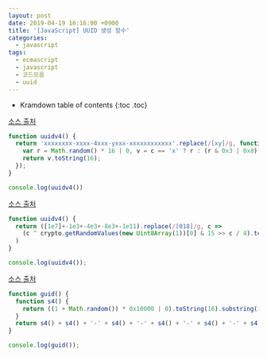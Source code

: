 ```yaml
---
layout: post
date: 2019-04-19 16:16:00 +0900
title: '[JavaScript] UUID 생성 함수'
categories:
  - javascript
tags:
  - ecmascript
  - javascript
  - 코드모음
  - uuid
---
```


* Kramdown table of contents
{:toc .toc}

[소스 출처](https://stackoverflow.com/questions/105034/create-guid-uuid-in-javascript)

```js
function uuidv4() {
  return 'xxxxxxxx-xxxx-4xxx-yxxx-xxxxxxxxxxxx'.replace(/[xy]/g, function(c) {
    var r = Math.random() * 16 | 0, v = c == 'x' ? r : (r & 0x3 | 0x8);
    return v.toString(16);
  });
}

console.log(uuidv4())
```

[소스 출처](https://stackoverflow.com/questions/105034/create-guid-uuid-in-javascript)

```js
function uuidv4() {
  return ([1e7]+-1e3+-4e3+-8e3+-1e11).replace(/[018]/g, c =>
    (c ^ crypto.getRandomValues(new Uint8Array(1))[0] & 15 >> c / 4).toString(16)
  )
}

console.log(uuidv4());
```

[소스 출처](https://zetawiki.com/wiki/%EC%9E%90%EB%B0%94%EC%8A%A4%ED%81%AC%EB%A6%BD%ED%8A%B8_UUID_%EC%83%9D%EC%84%B1)

```js
function guid() {
  function s4() {
    return ((1 + Math.random()) * 0x10000 | 0).toString(16).substring(1);
  }
  return s4() + s4() + '-' + s4() + '-' + s4() + '-' + s4() + '-' + s4() + s4() + s4();
}

console.log(guid());
```
